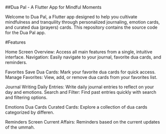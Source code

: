 
##Dua Pal - A Flutter App for Mindful Moments

Welcome to Dua Pal, a Flutter app designed to help you cultivate mindfulness and tranquility through personalized journaling, emotion cards, and curated dua (prayers) cards. This repository contains the source code for the Dua Pal app.

#Features

Home Screen
Overview: Access all main features from a single, intuitive interface.
Navigation: Easily navigate to your journal, favorite dua cards, and reminders.

Favorites
Save Dua Cards: Mark your favorite dua cards for quick access.
Manage Favorites: View, add, or remove dua cards from your favorites list.

Journal Writing
Daily Entries: Write daily journal entries to reflect on your day and emotions.
Search and Filter: Find past entries quickly with search and filtering options.

Emotions Dua Cards
Curated Cards: Explore a collection of dua cards categorized by differen.

Reminders Screen
Current Affairs: Reminders based on the current updates of the ummah.

